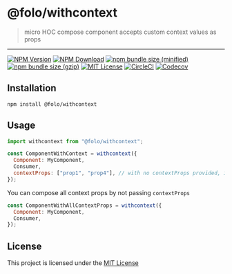 # @folo/withcontext

> micro HOC compose component accepts custom context values as props

<hr />

<!-- prettier-ignore-start -->
[![NPM Version](https://img.shields.io/npm/v/@folo/withcontext.svg)](https://www.npmjs.com/package/@folo/withcontext)
[![NPM Download](https://img.shields.io/npm/dt/@folo/withcontext.svg)](https://www.npmjs.com/package/@folo/withcontext)
[![npm bundle size (minified)](https://img.shields.io/bundlephobia/min/react.svg)](https://www.npmjs.com/package/@folo/withcontext)
[![npm bundle size (gzip)](https://img.shields.io/bundlephobia/minzip/react.svg)](https://www.npmjs.com/package/@folo/withcontext)
[![MIT License](https://img.shields.io/github/license/mashape/apistatus.svg)](https://github.com/jalal246/folo/blob/master/LICENSE)
[![CircleCI](https://circleci.com/gh/jalal246/folo/tree/master.svg?style=svg)](https://circleci.com/gh/jalal246/folo/tree/master)
[![Codecov](https://img.shields.io/codecov/c/github/jalal246/folo.svg)](https://codecov.io/gh/jalal246/folo)
<!-- prettier-ignore-end -->

## Installation

```
npm install @folo/withcontext
```

## Usage

```js
import withcontext from "@folo/withcontext";

const ComponentWithContext = withcontext({
  Component: MyComponent,
  Consumer,
  contextProps: ["prop1", "prop4"], // with no contextProps provided, it accepts all context props
});
```

You can compose all context props by not passing `contextProps`

```js
const ComponentWithAllContextProps = withcontext({
  Component: MyComponent,
  Consumer,
});
```

## License

This project is licensed under the [MIT License](https://github.com/jalal246/folo/blob/master/LICENSE)
